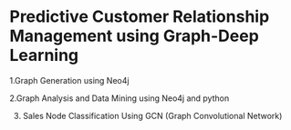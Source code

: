 # Predictive Customer Relationship Management using Graph-Deep Learning

1.Graph Generation using Neo4j

2.Graph Analysis and Data Mining using Neo4j and python

3. Sales Node Classification Using GCN (Graph Convolutional Network)
